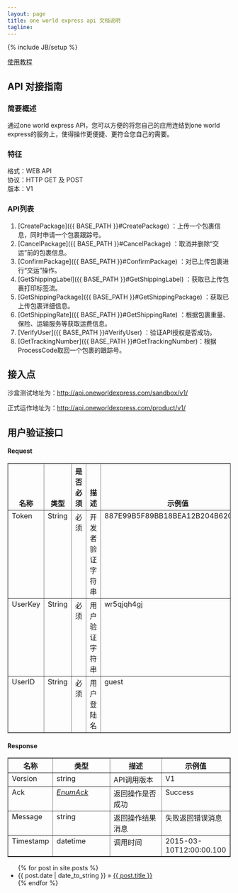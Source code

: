 ```yaml
---
layout: page
title: one world express api 文档说明
tagline:  
---
```

{% include JB/setup %}


[使用教程](http://api.oneworldexpress.com/usages)

## API 对接指南

### 简要概述 ###
通过one world express API，您可以方便的将您自己的应用连结到one world express的服务上，使得操作更便捷、更符合您自己的需要。

### 特征

格式：WEB API<br/>
协议：HTTP GET 及 POST<br/>
版本：V1<br/>

### API列表

1. [CreatePackage]({{ BASE_PATH }}#CreatePackage) ：上传一个包裹信息，同时申请一个包裹跟踪号。
2. [CancelPackage]({{ BASE_PATH }}#CancelPackage) ：取消并删除“交运”前的包裹信息。
3. [ConfirmPackage]({{ BASE_PATH }}#ConfirmPackage) ：对已上传包裹进行“交运”操作。
4. [GetShippingLabel]({{ BASE_PATH }}#GetShippingLabel) ：获取已上传包裹打印标签流。
5. [GetShippingPackage]({{ BASE_PATH }}#GetShippingPackage) ：获取已上传包裹详细信息。
7. [GetShippingRate]({{ BASE_PATH }}#GetShippingRate) ：根据包裹重量、保险、运输服务等获取运费信息。
8. [VerifyUser]({{ BASE_PATH }}#VerifyUser) ：验证API授权是否成功。
9. [GetTrackingNumber]({{ BASE_PATH }}#GetTrackingNumber)：根据ProcessCode取回一个包裹的跟踪号。


    
## 接入点

沙盒测试地址为：http://api.oneworldexpress.com/sandbox/v1/

正式运作地址为：http://api.oneworldexpress.com/product/v1/


## 用户验证接口
<div class="section" id="request">
<h4>Request</h4><a name="CreatePackage"></a>
<div class="wy-table-responsive"><table border="1" class="docutils">
<colgroup>
	<col width="11%">
	<col width="10%">
	<col width="13%">
	<col width="23%">
	<col width="43%">
</colgroup>
<thead valign="bottom">
<tr class="row-odd">
	<th class="head">名称</th>
	<th class="head">类型</th>
	<th class="head">是否必须</th>
	<th class="head">描述</th>
	<th class="head">示例值</th>
</tr>
</thead>
<tbody valign="top">
<tr class="row-even">
<td>Token</td>
<td>String</td>
<td>必须</td>
<td>开发者验证字符串</td>
<td>887E99B5F89BB18BEA12B204B620D236</td>
</tr>
<tr class="row-odd">
<td>UserKey</td>
<td>String</td>
<td>必须</td>
<td>用户验证字符串</td>
<td>wr5qjqh4gj</td>
</tr>
<tr class="row-even">
<td>UserID</td>
<td>String</td>
<td>必须</td>
<td>用户登陆名</td>
<td>guest</td>
</tr>
</tbody>
</table></div>
</div>

<div class="section" id="response">
<h4>Response</h4>
<div class="wy-table-responsive">
<table border="1" class="docutils">
<colgroup>
	<col width="12%">
	<col width="33%">
	<col width="37%">
	<col width="18%">
</colgroup>
<thead valign="bottom">
<tr class="row-odd">
	<th class="head">名称</th>
	<th class="head">类型</th>
	<th class="head">描述</th>
	<th class="head">示例值</th>
</tr>
</thead>
<tbody valign="top">
<tr class="row-even">
	<td>Version</td>
	<td>string</td>
	<td>API调用版本</td>
	<td>V1</td>
</tr>
<tr class="row-even">
	<td>Ack</td>
	<td><a class="reference internal" href="#enumack"><em>EnumAck</em></a></td>
	<td>返回操作是否成功</td>
	<td>Success</td>
</tr>
<tr class="row-even">
	<td>Message</td>
	<td>string</td>
	<td>返回操作结果消息</td>
	<td>失败返回错误消息</td>
</tr>
<tr class="row-even">
	<td>Timestamp</td>
	<td>datetime</td>
	<td>调用时间</td>
	<td>2015-03-10T12:00:00.100</td>
</tr>
</tbody>
</table>
</div>
</div>

<ul class="posts">
  {% for post in site.posts %}
    <li><span>{{ post.date | date_to_string }}</span> &raquo; <a href="{{ BASE_PATH }}{{ post.url }}">{{ post.title }}</a></li>
  {% endfor %}
</ul>


